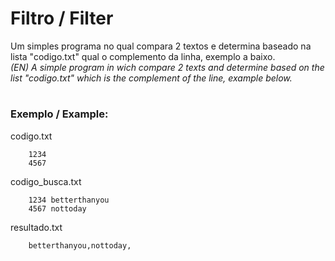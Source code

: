 # Filtro / Filter
Um simples programa no qual compara 2 textos e determina baseado na lista "codigo.txt" qual o complemento da linha, exemplo a baixo.  
*(EN) A simple program in wich compare 2 texts and determine based on the list "codigo.txt" which is the complement of the line, example below.*
#
### Exemplo / Example:

codigo.txt
~~~
    1234
    4567
~~~

codigo_busca.txt
~~~
    1234 betterthanyou
    4567 nottoday
~~~

resultado.txt
~~~
    betterthanyou,nottoday,
~~~
